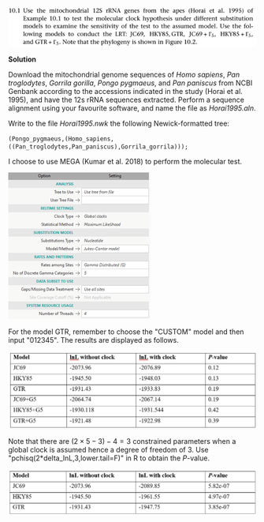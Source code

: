 <p>
  <img src=img/10.1-P.png>
</p>

**Solution**

Download the mitochondrial genome sequences of *Homo sapiens*, *Pan
troglodytes*, *Gorrila gorilla*, *Pongo pygmaeus*, and *Pan paniscus*
from NCBI Genbank according to the accessions indicated in the study
(Horai et al. 1995), and have the 12s rRNA sequences extracted. Perform
a sequence alignment using your favourite software, and name the file as
*Horai1995.aln*.

Write to the file *Horai1995.nwk* the following Newick-formatted tree:

```
(Pongo_pygmaeus,(Homo_sapiens,((Pan_troglodytes,Pan_paniscus),Gorrila_gorrila)));
```

I choose to use MEGA (Kumar et al. 2018) to perform the molecular test.

<p>
  <img src=img/10.1-1.png>
</p>

For the model GTR, remember to choose the "CUSTOM" model and then input
"012345". The results are displayed as follows.

<p>
  <img src=img/10.1-2.png>
</p>

Note that there are $(2 \times 5 - 3) - 4 = 3$ constrained parameters
when a global clock is assumed hence a degree of freedom of 3. Use
"pchisq(2\*delta_lnL,3,lower.tail=F)" in R to obtain the *P*-value.

<p>
  <img src=img/10.1-3.png>
</p>
